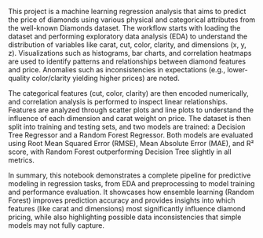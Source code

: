 This project is a machine learning regression analysis that aims to predict the price of diamonds using various physical and categorical attributes from the well-known Diamonds dataset. The workflow starts with loading the dataset and performing exploratory data analysis (EDA) to understand the distribution of variables like carat, cut, color, clarity, and dimensions (x, y, z). Visualizations such as histograms, bar charts, and correlation heatmaps are used to identify patterns and relationships between diamond features and price. Anomalies such as inconsistencies in expectations (e.g., lower-quality color/clarity yielding higher prices) are noted.

The categorical features (cut, color, clarity) are then encoded numerically, and correlation analysis is performed to inspect linear relationships. Features are analyzed through scatter plots and line plots to understand the influence of each dimension and carat weight on price. The dataset is then split into training and testing sets, and two models are trained: a Decision Tree Regressor and a Random Forest Regressor. Both models are evaluated using Root Mean Squared Error (RMSE), Mean Absolute Error (MAE), and R² score, with Random Forest outperforming Decision Tree slightly in all metrics.

In summary, this notebook demonstrates a complete pipeline for predictive modeling in regression tasks, from EDA and preprocessing to model training and performance evaluation. It showcases how ensemble learning (Random Forest) improves prediction accuracy and provides insights into which features (like carat and dimensions) most significantly influence diamond pricing, while also highlighting possible data inconsistencies that simple models may not fully capture.
